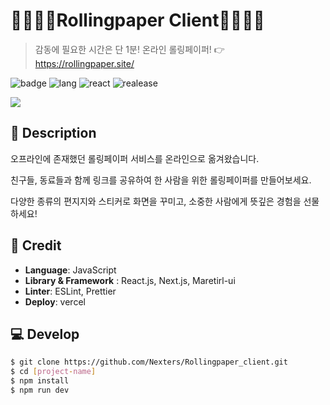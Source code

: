 # 👨‍👩‍👦‍👦Rollingpaper Client👨‍👩‍👦‍👦

> 감동에 필요한 시간은 단 1분! 온라인 롤링페이퍼! 👉 https://rollingpaper.site/

![badge](https://img.shields.io/badge/Part-Front--end-brightgreen) ![lang](https://img.shields.io/badge/Language-JavaScript-blue) ![react](https://img.shields.io/badge/Tech--stack-React-orange) ![realease](https://img.shields.io/badge/release-v1.0.0-yellow)

![](https://user-images.githubusercontent.com/38487811/90950455-85d36700-e48c-11ea-9b79-72b5dcb6c6d6.png)

## 🎁 Description

오프라인에 존재했던 롤링페이퍼 서비스를 온라인으로 옮겨왔습니다.

친구들, 동료들과 함께 링크를 공유하여 한 사람을 위한 롤링페이퍼를 만들어보세요.

다양한 종류의 편지지와 스티커로 화면을 꾸미고, 소중한 사람에게 뜻깊은 경험을 선물하세요!

## 🔧 Credit

- **Language**: JavaScript
- **Library & Framework** : React.js, Next.js, Maretirl-ui
- **Linter**: ESLint, Prettier
- **Deploy**: vercel

## 💻 Develop

```bash
$ git clone https://github.com/Nexters/Rollingpaper_client.git
$ cd [project-name]
$ npm install
$ npm run dev
```
